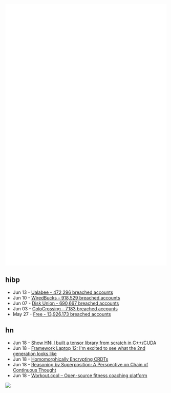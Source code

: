 ![Metrics](https://raw.githubusercontent.com/phixion/phixion/master/metrics.svg)

## hibp

<!--
for https://github.com/phixion/phixion/blob/main/.github/workflows/feeds.yml
-->
<!--START_SECTION:haveibeenpwnd-->
- Jun 13 - [Ualabee - 472,296 breached accounts](https://haveibeenpwned.com/Breach/Ualabee)
- Jun 10 - [WiredBucks - 918,529 breached accounts](https://haveibeenpwned.com/Breach/WiredBucks)
- Jun 07 - [Disk Union - 690,667 breached accounts](https://haveibeenpwned.com/Breach/DiskUnion)
- Jun 03 - [ColoCrossing - 7,183 breached accounts](https://haveibeenpwned.com/Breach/ColoCrossing)
- May 27 - [Free - 13,926,173 breached accounts](https://haveibeenpwned.com/Breach/FreeMobile)
<!--END_SECTION:haveibeenpwnd-->

## hn

<!--
for https://github.com/phixion/phixion/blob/main/.github/workflows/feeds.yml
-->
<!--START_SECTION:hn-->
- Jun 18 - [Show HN: I built a tensor library from scratch in C++/CUDA](https://github.com/nirw4nna/dsc)
- Jun 18 - [Framework Laptop 12: I'm excited to see what the 2nd generation looks like](https://arstechnica.com/gadgets/2025/06/framework-laptop-12-review-im-excited-to-see-what-the-2nd-generation-looks-like/)
- Jun 18 - [Homomorphically Encrypting CRDTs](https://jakelazaroff.com/words/homomorphically-encrypted-crdts/)
- Jun 18 - [Reasoning by Superposition: A Perspective on Chain of Continuous Thought](https://arxiv.org/abs/2505.12514)
- Jun 18 - [Workout.cool – Open-source fitness coaching platform](https://github.com/Snouzy/workout-cool)
<!--END_SECTION:hn-->

<!--
for https://yhype.me
-->
![](https://hit.yhype.me/github/profile?user_id=13013670)
